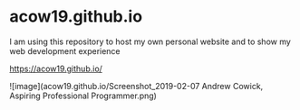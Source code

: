 # acow19.github.io
I am using this repository to host my own personal website and to show my web development experience

https://acow19.github.io/

![image](acow19.github.io/Screenshot_2019-02-07 Andrew Cowick, Aspiring Professional Programmer.png)
